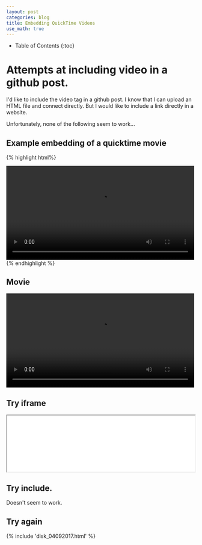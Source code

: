 ```yaml
---
layout: post
categories: blog
title: Embedding QuickTime Videos
use_math: true
---
```


* Table of Contents
{:toc}

# Attempts at including video in a github post.

I'd like to include the video tag in a github post.  I know that I can upload an HTML file and connect directly.
But I would like to include a link directly in a website.

Unfortunately, none of the following seem to work...


## Example embedding of a quicktime movie

{% highlight html%}
<div>
<video controls preload width=500>
<source src="{{ site.url }}/movies/disk.mov" type="video/quicktime">
</video>
</div>
{% endhighlight %}

## Movie

<html>
<video controls preload width=500 markdown="0">
<source src="{{ site.url }}/movies/disk.mov" type="video/quicktime">
</video>
</html>

## Try iframe

<iframe width=500 src="{{ site.url }}/movies/disk.mov"></iframe>

## Try include.

Doesn't seem to work.

## Try again

{% include 'disk_04092017.html' %}